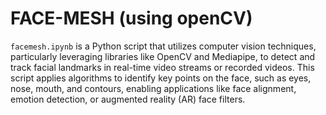 # FACE-MESH (using openCV)
`facemesh.ipynb` is a Python script that utilizes computer vision techniques, particularly leveraging libraries like OpenCV and Mediapipe, to detect and track facial landmarks in real-time video streams or recorded videos. This script applies algorithms to identify key points on the face, such as eyes, nose, mouth, and contours, enabling applications like face alignment, emotion detection, or augmented reality (AR) face filters.
